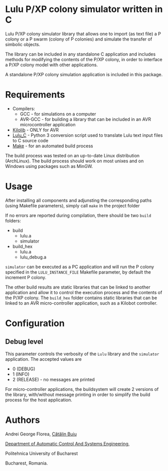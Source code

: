 # Lulu P/XP colony simulator written in C
Lulu P/XP colony simulator library that allows one to import (as text file) a P colony or a P swarm (colony of P colonies) and simulate the transfer of simbolic objects.

The library can be included in any standalone C application and includes methods for modifying the contents of the P/XP colony, in order to interface a P/XP colony model with other applications.

A standalone P/XP colony simulation application is included in this package.

# Requirements
* Compilers:
  * GCC - for simulations on a computer
  * AVR-GCC - for building a library that can be included in an AVR microcontroller application
* [Kilolib](https://github.com/acornejo/kilolib) - ONLY for AVR
* [Lulu\_C](https://github.com/andrei91ro/lulu_c) - Python 3 conversion script used to translate Lulu text input files to C source code
* [Make](https://www.gnu.org/software/make/) - for an automated build process

The build process was tested on an up-to-date Linux distribution (ArchLinux). The build process should work on most unixes and on Windows using packages such as MinGW.

# Usage
After installing all components and adjunsting the corresponding paths (using Makefile parameters), simply call `make` in the project folder

If no errors are reported during compilation, there should be two `build` folders:

* build
  * lulu.a
  * simulator
* build\_hex
  * lulu.a
  * lulu\_debug.a

`simulator` can be executed as a PC application and will run the P colony specified in the `LULU_INSTANCE_FILE` Makefile parameter, by default the increment P colony.

The other build results are static libraries that can be linked to another application and allow it to control the execution process and the contents of the P/XP colony.
The `build_hex` folder contains static libraries that can be linked to an AVR micro-controller application, such as a Kilobot controller.

# Configuration

## Debug level

This parameter controls the verbosity of the `Lulu` library and the `simulator` application. The accepted values are

* 0 (DEBUG)
* 1 (INFO)
* 2 (RELEASE) - no messages are printed

For micro-controller applications, the buildsystem will create 2 versions of the library, with/without message printing in order to simplify the build process for the host application.


# Authors
Andrei George Florea, [Cătălin Buiu](http://catalin.buiu.net)

[Department of Automatic Control And Systems Engineering](http://acse.pub.ro),

Politehnica University of Bucharest

Bucharest, Romania.
